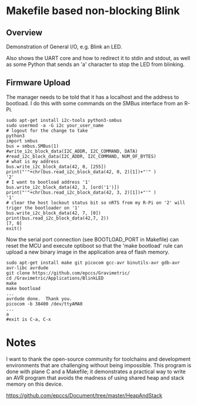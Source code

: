 # Makefile based non-blocking Blink

## Overview

Demonstration of General I/O, e.g. Blink an LED. 

Also shows the UART core and how to redirect it to stdin and stdout, as well as some Python that sends an 'a' character to stop the LED from blinking. 

## Firmware Upload

The manager needs to be told that it has a localhost and the address to bootload. I do this with some commands on the SMBus interface from an R-Pi.

``` 
sudo apt-get install i2c-tools python3-smbus
sudo usermod -a -G i2c your_user_name
# logout for the change to take
python3
import smbus
bus = smbus.SMBus(1)
#write_i2c_block_data(I2C_ADDR, I2C_COMMAND, DATA)
#read_i2c_block_data(I2C_ADDR, I2C_COMMAND, NUM_OF_BYTES)
# what is my address
bus.write_i2c_block_data(42, 0, [255])
print("'"+chr(bus.read_i2c_block_data(42, 0, 2)[1])+"'" )
'2'
# I want to bootload address '1'
bus.write_i2c_block_data(42, 3, [ord('1')])
print("'"+chr(bus.read_i2c_block_data(42, 3, 2)[1])+"'" )
'1'
# clear the host lockout status bit so nRTS from my R-Pi on '2' will triger the bootloader on '1'
bus.write_i2c_block_data(42, 7, [0])
print(bus.read_i2c_block_data(42,7, 2))
[7, 0]
exit()
```

Now the serial port connection (see BOOTLOAD_PORT in Makefile) can reset the MCU and execute optiboot so that the 'make bootload' rule can upload a new binary image in the application area of flash memory.

``` 
sudo apt-get install make git picocom gcc-avr binutils-avr gdb-avr avr-libc avrdude
git clone https://github.com/epccs/Gravimetric/
cd /Gravimetric/Applications/BlinkLED
make
make bootload
...
avrdude done.  Thank you.
picocom -b 38400 /dev/ttyAMA0
...
a
#exit is C-a, C-x
``` 

# Notes

I want to thank the open-source community for toolchains and development environments that are challenging without being impossible. This program is done with plane C and a Makefile; it demonstrates a practical way to write an AVR program that avoids the madness of using shared heap and stack memory on this device.

https://github.com/epccs/Document/tree/master/HeapAndStack

